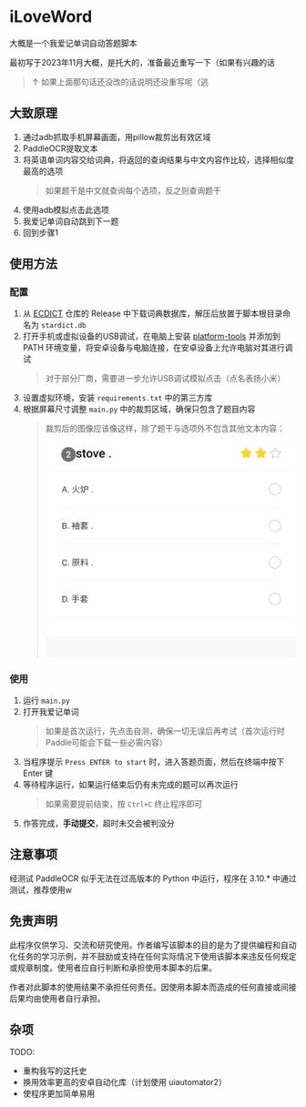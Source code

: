 # iLoveWord

大概是一个我爱记单词自动答题脚本

最初写于2023年11月大概，是托大的，准备最近重写一下（如果有兴趣的话

> ↑ 如果上面那句话还没改的话说明还没重写呢（逃

## 大致原理

1. 通过adb抓取手机屏幕画面，用pillow裁剪出有效区域
2. PaddleOCR提取文本
3. 将英语单词内容交给词典，将返回的查询结果与中文内容作比较，选择相似度最高的选项
   > 如果题干是中文就查询每个选项，反之则查询题干
4. 使用adb模拟点击此选项
5. 我爱记单词自动跳到下一题
6. 回到步骤1

## 使用方法

### 配置

1. 从 [ECDICT](https://github.com/skywind3000/ECDICT) 仓库的 Release 中下载词典数据库，解压后放置于脚本根目录命名为 `stardict.db`
2. 打开手机或虚拟设备的USB调试，在电脑上安装 [platform-tools](https://developer.android.com/tools/releases/platform-tools?hl=zh-cn) 并添加到 PATH 环境变量，将安卓设备与电脑连接，在安卓设备上允许电脑对其进行调试
   > 对于部分厂商，需要进一步允许USB调试模拟点击（点名表扬小米）
3. 设置虚拟环境，安装 `requirements.txt` 中的第三方库
4. 根据屏幕尺寸调整 `main.py` 中的裁剪区域，确保只包含了题目内容
   > 裁剪后的图像应该像这样，除了题干与选项外不包含其他文本内容：
   >
   > ![After Cropping](images/sample_en2zh.png)

### 使用

1. 运行 `main.py`
2. 打开我爱记单词
   > 如果是首次运行，先点击自测，确保一切无误后再考试（首次运行时Paddle可能会下载一些必需内容）
3. 当程序提示 `Press ENTER to start` 时，进入答题页面，然后在终端中按下 Enter 键
4. 等待程序运行，如果运行结束后仍有未完成的题可以再次运行
   > 如果需要提前结束，按 `Ctrl+C` 终止程序即可
5. 作答完成，**手动提交**，超时未交会被判没分

## 注意事项

经测试 PaddleOCR 似乎无法在过高版本的 Python 中运行，程序在 3.10.* 中通过测试，推荐使用w

## 免责声明

此程序仅供学习、交流和研究使用。作者编写该脚本的目的是为了提供编程和自动化任务的学习示例，并不鼓励或支持在任何实际情况下使用该脚本来违反任何规定或规章制度。使用者应自行判断和承担使用本脚本的后果。

作者对此脚本的使用结果不承担任何责任。因使用本脚本而造成的任何直接或间接后果均由使用者自行承担。

## 杂项

TODO:

- 重构我写的这托史
- 换用效率更高的安卓自动化库（计划使用 uiautomator2）
- 使程序更加简单易用

